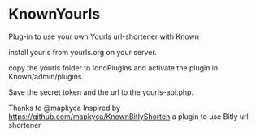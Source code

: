 # KnownYourls
Plug-in to use your own Yourls url-shortener with Known

install yourls from yourls.org on your server.

copy the yourls folder to IdnoPlugins and activate the plugin in Known/admin/plugins.

Save the secret token and the url to the yourls-api.php.

Thanks to @mapkyca 
Inspired by https://github.com/mapkyca/KnownBitlyShorten a plugin to use Bitly url shortener
